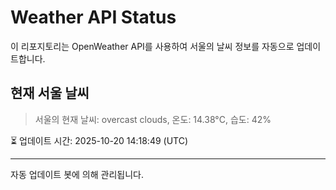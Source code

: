 
# Weather API Status

이 리포지토리는 OpenWeather API를 사용하여 서울의 날씨 정보를 자동으로 업데이트합니다.

## 현재 서울 날씨
> 서울의 현재 날씨: overcast clouds, 온도: 14.38°C, 습도: 42%

⏳ 업데이트 시간: 2025-10-20 14:18:49 (UTC)

---
자동 업데이트 봇에 의해 관리됩니다.
